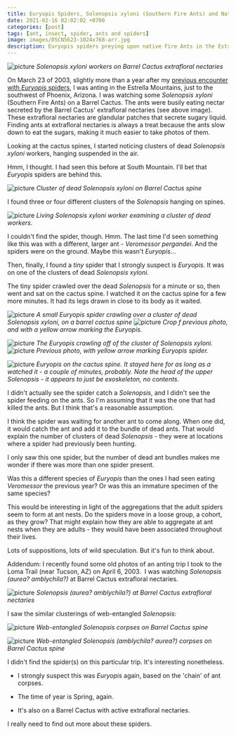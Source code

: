 ```yaml
---
title: Euryopis Spiders, Solenopsis xyloni (Southern Fire Ants) and Native Fire Ants
date: 2021-02-16 02:02:02 +0700
categories: [post]
tags: [ant, insect, spider, ants and spiders]
image: images/DSCN5623-1024x768-arr.jpg
description: Euryopis spiders preying upon native Fire Ants in the Estrella Mountains, Arizona
---
```


![picture](images/DSCN5639-1024x768.jpg)
*_Solenopsis xyloni_ workers on Barrel Cactus extrafloral nectaries*

On March 23 of 2003, slightly more than a year after my [previous encounter with _Euryopis_ spiders](https://tightloop.com/blog/2021/02/15/euryopis-spiders-preying-on-veromessor-pergandei-ants/), I was anting in the Estrella Mountains, just to the southwest of Phoenix, Arizona. I was watching some _Solenopsis xyloni_ (Southern Fire Ants) on a Barrel Cactus. The ants were busily eating nectar secreted by the Barrel Cactus' extrafloral nectaries (see above image). These extrafloral nectaries are glandular patches that secrete sugary liquid. Finding ants at extrafloral nectaries is always a treat because the ants slow down to eat the sugars, making it much easier to take photos of them.

Looking at the cactus spines, I started noticing clusters of dead _Solenopsis xyloni_ workers, hanging suspended in the air.

Hmm, I thought. I had seen this before at South Mountain. I'll bet that _Euryopis_ spiders are behind this.

<!--more-->

![picture](images/DSCN5632-1024x768.jpg)
*Cluster of dead _Solenopsis xyloni_ on Barrel Cactus spine*

I found three or four different clusters of the _Solenopsis_ hanging on spines.

![picture](images/DSCN5617-778x1024.jpg)
*Living _Solenopsis xyloni_ worker examining a cluster of dead workers.*

I couldn't find the spider, though. Hmm. The last time I'd seen something like this was with a different, larger ant - _Veromessor pergandei_. And the spiders were on the ground. Maybe this wasn't _Euryopis_...

Then, finally, I found a _tiny_ spider that I strongly suspect is _Euryopis._ It was on one of the clusters of dead _Solenopsis xyloni._

The tiny spider crawled over the dead _Solenopsis_ for a minute or so, then went and sat on the cactus spine. I watched it on the cactus spine for a few more minutes. It had its legs drawn in close to its body as it waited.

![picture](images/DSCN5623-1024x768.jpg)
*A small _Euryopis_ spider crawling over a cluster of dead _Solenopsis xyloni_, on a barrel cactus spine*
![picture](images/DSCN5623-1024x768-arr.jpg)
*Crop f previous photo, and with a yellow arrow marking the Euryopis.*

![picture](images/DSCN5626-1024x768.jpg)
*The _Euryopis_ crawling off of the cluster of _Solenopsis xyloni_.*
![picture](images/DSCN5626-arr.jpg)
*Previous photo, with yellow arrow marking Euryopis spider.*

![picture](images/DSCN5631-1024x768.jpg)
*_Euryopis_ on the cactus spine. It stayed here for as long as a watched it - a couple of minutes, probably. Note the head of the upper _Solenopsis_ - it appears to just be exoskeleton, no contents.*

I didn't actually see the spider catch a _Solenopsis_, and I didn't see the spider feeding on the ants. So I'm assuming that it was the one that had killed the ants. But I think that's a reasonable assumption.

I think the spider was waiting for another ant to come along. When one did, it would catch the ant and add it to the bundle of dead ants. That would explain the number of clusters of dead _Solenopsis_ - they were at locations where a spider had previously been hunting.

I only saw this one spider, but the number of dead ant bundles makes me wonder if there was more than one spider present.

Was this a different species of _Euryopis_ than the ones I had seen eating _Veromessor_ the previous year? Or was this an immature specimen of the same species?

This would be interesting in light of the aggregations that the adult spiders seem to form at ant nests. Do the spiders move in a loose group, a cohort, as they grow? That might explain how they are able to aggregate at ant nests when they are adults - they would have been associated throughout their lives.

Lots of suppositions, lots of wild speculation. But it's fun to think about.

Addendum: I recently found some old photos of an anting trip I took to the Loma Trail (near Tucson, AZ) on April 6, 2003.  I was watching _Solenopsis (aurea? amblychila?)_ at Barrel Cactus extrafloral nectaries.

![picture](images/DSCN5623-1-1024x768.jpg)
*_Solenopsis (aurea? amblychila?)_ at Barrel Cactus extrafloral nectaries*

I saw the similar clusterings of web-entangled _Solenopsis:_

![picture](images/DSCN5614-1024x768.jpg)
*Web-entangled _Solenopsis_ corpses on Barrel Cactus spine*

![picture](images/DSCN5611-1024x768.jpg)
*Web-entangled _Solenopsis (amblychila? aurea?)_ corpses on Barrel Cactus spine*

I didn't find the spider(s) on this particular trip. It's interesting nonetheless.

- I strongly suspect this was _Euryopis_ again, based on the 'chain' of ant corpses.

- The time of year is Spring, again.

- It's also on a Barrel Cactus with active extrafloral nectaries.

I really need to find out more about these spiders.